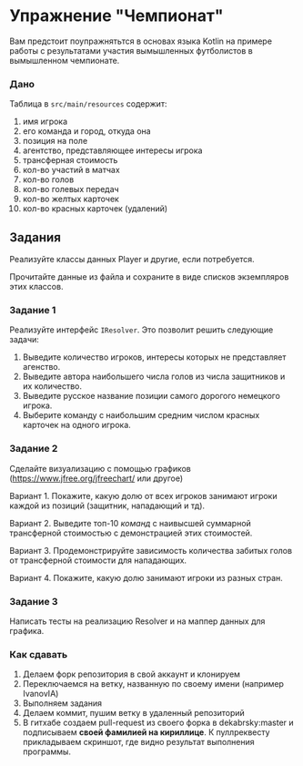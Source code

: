 # Упражнение "Чемпионат"

Вам предстоит поупражнятьтся в основах языка
Kotlin на примере работы с результатами участия
вымышленных футболистов в вымышленном чемпионате.

### Дано

Таблица в `src/main/resources` содержит:
1. имя игрока
2. его команда и город, откуда она
3. позиция на поле
4. агентство, представляющее интересы игрока
5. трансферная стоимость
6. кол-во участий в матчах
7. кол-во голов
8. кол-во голевых передач
9. кол-во желтых карточек
10. кол-во красных карточек (удалений)

## Задания

Реализуйте классы данных Player и другие, если потребуется.

Прочитайте данные из файла и сохраните
в виде списков экземпляров этих классов.

### Задание 1
Реализуйте интерфейс `IResolver`. Это
позволит решить следующие задачи:
1. Выведите количество игроков, интересы которых не представляет агенство.
2. Выведите автора наибольшего числа голов из числа защитников и их количество.
3. Выведите русское название позиции самого дорогого немецкого игрока.
4. Выберите команду с наибольшим средним числом красных карточек на одного игрока.

### Задание 2
Сделайте визуализацию с помощью графиков (https://www.jfree.org/jfreechart/ или другое)

Вариант 1.
Покажите, какую долю от всех игроков занимают игроки каждой из позиций (защитник, нападающий и тд).

Вариант 2.
Выведите топ-10 *команд* с наивысшей суммарной трансферной стоимостью с демонстрацией этих стоимостей.

Вариант 3.
Продемонстрируйте зависимость количества забитых голов от трансферной стоимости для нападающих.

Вариант 4.
Покажите, какую долю занимают игроки из разных стран.

### Задание 3
Написать тесты на реализацию Resolver и на маппер данных для графика.

### Как сдавать

1.  Делаем форк репозитория в свой аккаунт и клонируем
2. Переключаемся на ветку, названную по своему имени (например IvanovIA)
3. Выполняем задания
4. Делаем коммит, пушим ветку в удаленный репозиторий
5. В гитхабе создаем pull-request из своего форка в dekabrsky:master и подписываем **своей фамилией на кириллице**. К пуллреквесту прикладываем скриншот, где видно результат выполнения программы.
